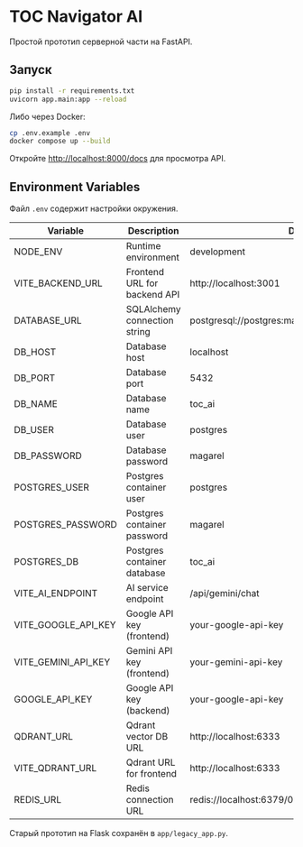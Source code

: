 # TOC Navigator AI

Простой прототип серверной части на FastAPI.

## Запуск

```bash
pip install -r requirements.txt
uvicorn app.main:app --reload
```
Либо через Docker:

```bash
cp .env.example .env
docker compose up --build
```

Откройте [http://localhost:8000/docs](http://localhost:8000/docs) для просмотра API.

## Environment Variables

Файл `.env` содержит настройки окружения.

| Variable             | Description                     | Default                                    |
|----------------------|---------------------------------|--------------------------------------------|
| NODE_ENV             | Runtime environment             | development                                |
| VITE_BACKEND_URL     | Frontend URL for backend API    | http://localhost:3001                      |
| DATABASE_URL         | SQLAlchemy connection string    | postgresql://postgres:magarel@localhost:5432/toc_ai |
| DB_HOST              | Database host                   | localhost                                  |
| DB_PORT              | Database port                   | 5432                                       |
| DB_NAME              | Database name                   | toc_ai                                     |
| DB_USER              | Database user                   | postgres                                   |
| DB_PASSWORD          | Database password               | magarel                                    |
| POSTGRES_USER        | Postgres container user         | postgres                                   |
| POSTGRES_PASSWORD    | Postgres container password     | magarel                                    |
| POSTGRES_DB          | Postgres container database     | toc_ai                                     |
| VITE_AI_ENDPOINT     | AI service endpoint             | /api/gemini/chat                           |
| VITE_GOOGLE_API_KEY  | Google API key (frontend)       | your-google-api-key                        |
| VITE_GEMINI_API_KEY  | Gemini API key (frontend)       | your-gemini-api-key                        |
| GOOGLE_API_KEY       | Google API key (backend)        | your-google-api-key                        |
| QDRANT_URL           | Qdrant vector DB URL            | http://localhost:6333                      |
| VITE_QDRANT_URL      | Qdrant URL for frontend         | http://localhost:6333                      |
| REDIS_URL            | Redis connection URL            | redis://localhost:6379/0                   |

Старый прототип на Flask сохранён в `app/legacy_app.py`.
